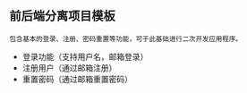 ## 前后端分离项目模板

    包含基本的登录、注册、密码重置等功能，可于此基础进行二次开发应用程序。

* 登录功能（支持用户名，邮箱登录）
* 注册用户（通过邮箱注册）
* 重置密码（通过邮箱重置密码）